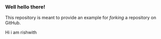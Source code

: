 ### Well hello there!

This repository is meant to provide an example for *forking* a repository on GitHub.

Hi i am rishwith
